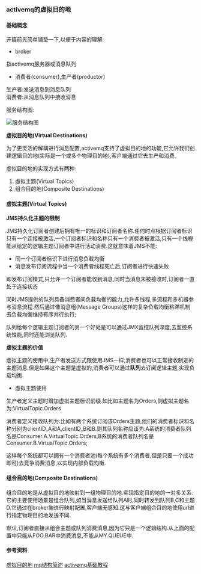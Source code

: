 ### activemq的虚拟目的地 ###

#### 基础概念 ####

开篇前先简单铺垫一下,以便于内容的理解:

- broker

指activemq服务器或消息队列

- 消费者(consumer),生产者(productor)

生产者:发送消息到消息队列    
消费者:从消息队列中接收消息

服务结构图:

![服务结构图](https://i0.hdslb.com/bfs/article/97694fa5e89603f1f88b69b3f9123a3108b04779.png@1320w_520h.webp)

**虚拟目的地(Virtual Destinations)**

为了更灵活的解耦进行消息配置,activemq支持了虚拟目的地的功能,它允许我们创建逻辑目的地(实际是一个或多个物理目的地),客户端通过它去生产和消费.

虚拟目的地的实现方式有两种:

1. 虚拟主题(Virtual Topics)
2. 组合目的地(Composite Destinations)

#### 虚拟主题(Virtual Topics) ####

**JMS持久化主题的限制**

JMS持久化订阅者创建后拥有唯一的标识和订阅者名称.任何时点根据订阅者标识只有一个连接被激活,一个订阅者标识和名称只有一个消费者被激活,只有一个线程能从给定的逻辑主题订阅者中进行活动消费.这就意味着JMS不能:

- 同一个订阅者标识下进行消息负载均衡
- 消息发布订阅流程中当一个消费者线程死亡后,订阅者进行快速失败

即发布订阅模式,只允许一个订阅者能收到消息,同时当消息未被接收时,订阅者一直处于连接状态

同时JMS提供的队列具备消费者间负载均衡的能力,允许多线程,多流程和多机器参与消息流程.然后通过像消息组(Message Groups)这样的复杂负载均衡粘滞机制去负载均衡维持有序并行执行;

队列给每个逻辑主题订阅者的另一个好处是可以通过JMX监控队列深度,去监控系统性能,同时还能浏览队列.

**虚拟主题的价值**

虚拟主题的使用中,生产者发送方式跟使用JMS一样,消费者也可以正常接收制定的主题消息.但是如果这个主题是虚拟的,消费者可以通过**队列**去订阅逻辑主题,实现负载均衡.

- 虚拟主题使用

生产者定义主题时增加虚拟主题标识前缀.如比如主题名为Orders,则虚拟主题名为:VirtualTopic.Orders

消费者定义接收队列为:比如有两个系统订阅该Orders主题,他们的消费者标识和名称分别为clientID_A和A,clientID_B和B.则其队列名称应该为:A系统的消费者队列名是Consumer.A.VirtualTopic.Orders,B系统的消费者队列名是Consumer.B.VirtualTopic.Orders;

这样每个系统都可以拥有一个消费者池(每个系统有多个消费者,但是只要一个成功即可)去竞争消费消息,以实现内部负载均衡.


#### 组合目的地(Composite Destinations) ####

组合目的地是从虚拟目的地映射到一组物理目的地.实现指定目的地的一对多关系.它的主要使用场景是组合队列,如当消息发送给队列A时,同时转发到队列B,C和主题D.它通过在broker端进行映射配置,客户端无感知.这与客户端组合目的地使用url进行指定物理目的地发送不同.

<destinationInterceptors>
 <virtualDestinationInterceptor> 
   <virtualDestinations> 
     <compositeQueue name="MY.QUEUE">
       <forwardTo>
         <queue physicalName="FOO" /> 
         <topic physicalName="BAR" />
       </forwardTo>
     </compositeQueue>
   </virtualDestinations>
 </virtualDestinationInterceptor>
</destinationInterceptors>


默认,订阅者直接从组合主题或队列消费消息,因为它只是一个逻辑结构.从上面的配置中只能从FOO,BAR中消费消息,不能从MY.QUEUE中.



#### 参考资料 ####

[虚拟目的地](http://activemq.apache.org/virtual-destinations.html)
[mq结构简述](https://www.bilibili.com/read/cv5798260/)
[activemq基础教程](https://www.jianshu.com/p/639627f88a6e)